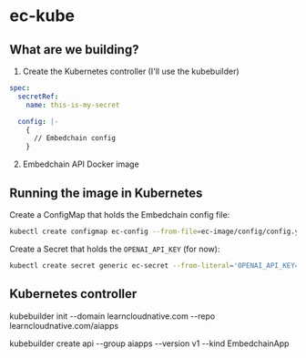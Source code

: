 # ec-kube

## What are we building?
1. Create the Kubernetes controller (I'll use the kubebuilder)

```yaml
spec:
  secretRef:
    name: this-is-my-secret

  config: |-
    {
      // Embedchain config
    }
```



2. Embedchain API Docker image


## Running the image in Kubernetes

Create a ConfigMap that holds the Embedchain config file:

```sh
kubectl create configmap ec-config --from-file=ec-image/config/config.yaml
```

Create a Secret that holds the `OPENAI_API_KEY` (for now):

```sh
kubectl create secret generic ec-secret --from-literal='OPENAI_API_KEY=${OPENAI_API_KEY}'
```

## Kubernetes controller
kubebuilder init --domain learncloudnative.com --repo learncloudnative.com/aiapps

kubebuilder create api --group aiapps --version v1 --kind EmbedchainApp
